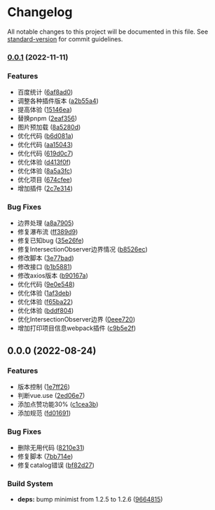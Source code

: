 # Changelog

All notable changes to this project will be documented in this file. See [standard-version](https://github.com/conventional-changelog/standard-version) for commit guidelines.

### [0.0.1](https://github.com/galaxy-s10/nuxt-blog-client/compare/v0.0.0...v0.0.1) (2022-11-11)


### Features

* 百度统计 ([6af8ad0](https://github.com/galaxy-s10/nuxt-blog-client/commit/6af8ad068c8fbe82b1d92b18bbad5a7289ca8101))
* 调整各种插件版本 ([a2b55a4](https://github.com/galaxy-s10/nuxt-blog-client/commit/a2b55a429db41894b5d210ea402c5bc949f4188a))
* 提高体验 ([15146ea](https://github.com/galaxy-s10/nuxt-blog-client/commit/15146eafc6754db6529a3c648780e191aefaca5a))
* 替换pnpm ([2eaf356](https://github.com/galaxy-s10/nuxt-blog-client/commit/2eaf3560bff4108ddf5d71eadf5693abf703a480))
* 图片预加载 ([8a5280d](https://github.com/galaxy-s10/nuxt-blog-client/commit/8a5280da6fc89529edc4dafd95bac11515c7fae2))
* 优化代码 ([b6d081a](https://github.com/galaxy-s10/nuxt-blog-client/commit/b6d081a20b8296441bbb3bcdf73152efc38941bf))
* 优化代码 ([aa15043](https://github.com/galaxy-s10/nuxt-blog-client/commit/aa150439f37ced1d436e60ea8c2d841cdfa2b531))
* 优化代码 ([619d0c7](https://github.com/galaxy-s10/nuxt-blog-client/commit/619d0c7926ff04edca83c0c10977db94d87927b9))
* 优化体验 ([d413f0f](https://github.com/galaxy-s10/nuxt-blog-client/commit/d413f0f0fd169015f854cc3c339ab14255d1967e))
* 优化体验 ([8a5a3fc](https://github.com/galaxy-s10/nuxt-blog-client/commit/8a5a3fc8937d498af013375f5cfb352bc61b63ec))
* 优化项目 ([674cfee](https://github.com/galaxy-s10/nuxt-blog-client/commit/674cfeee4220806123d96011a00bb04e757250a5))
* 增加插件 ([2c7e314](https://github.com/galaxy-s10/nuxt-blog-client/commit/2c7e314dbbc1399f8f7027816e5e0b1c26fc7abd))


### Bug Fixes

* 边界处理 ([a8a7905](https://github.com/galaxy-s10/nuxt-blog-client/commit/a8a7905391874e180a7884541d73ae6943d413a9))
* 修复瀑布流 ([ff389d9](https://github.com/galaxy-s10/nuxt-blog-client/commit/ff389d9ec3df9073f19a3579015e1cd625b05370))
* 修复已知bug ([35e26fe](https://github.com/galaxy-s10/nuxt-blog-client/commit/35e26feb00e9d80ba9f064378569c11d2fffce6f))
* 修复IntersectionObserver边界情况 ([b8526ec](https://github.com/galaxy-s10/nuxt-blog-client/commit/b8526ec8c305a27b0c9cfd621e089da5894ff239))
* 修改脚本 ([3e77bad](https://github.com/galaxy-s10/nuxt-blog-client/commit/3e77bad1fbd3b32d82eaff674bc555aee2790ef9))
* 修改接口 ([b1b5881](https://github.com/galaxy-s10/nuxt-blog-client/commit/b1b5881696f949ea832bb1f9d6539265cba1a4b0))
* 修改axios版本 ([b90167a](https://github.com/galaxy-s10/nuxt-blog-client/commit/b90167a9db3760825bb58ad5dc22670664e9d017))
* 优化代码 ([9e0e548](https://github.com/galaxy-s10/nuxt-blog-client/commit/9e0e5484626965dcdcb68e7a57e1c276b04a59b5))
* 优化体验 ([1af3deb](https://github.com/galaxy-s10/nuxt-blog-client/commit/1af3deb5ca60c9f96af0b2ae71d95373e02a1d60))
* 优化体验 ([f65ba22](https://github.com/galaxy-s10/nuxt-blog-client/commit/f65ba22e09ee9e13ac1b49a48b132f43edb00276))
* 优化体验 ([bddf804](https://github.com/galaxy-s10/nuxt-blog-client/commit/bddf804b4c28a428030dabe65062e5b9ddefca23))
* 优化IntersectionObserver边界 ([0eee720](https://github.com/galaxy-s10/nuxt-blog-client/commit/0eee720cc26db7b7e0ff63624bba43ddf2162903))
* 增加打印项目信息webpack插件 ([c9b5e2f](https://github.com/galaxy-s10/nuxt-blog-client/commit/c9b5e2fda988cd5d03ff4195ad488a234cb6a607))

## 0.0.0 (2022-08-24)


### Features

* 版本控制 ([1e7ff26](https://github.com/galaxy-s10/nuxt-blog-client/commit/1e7ff26991d57bff61784785b3e17efa67479544))
* 判断vue.use ([2ed06e7](https://github.com/galaxy-s10/nuxt-blog-client/commit/2ed06e7915f584cd61ed94db17d1cca847ffd05b))
* 添加点赞功能30% ([c1cea3b](https://github.com/galaxy-s10/nuxt-blog-client/commit/c1cea3bc194b78b83dd68b9393c47c2ee9034cbf))
* 添加规范 ([fd01691](https://github.com/galaxy-s10/nuxt-blog-client/commit/fd01691fd88c868070e4328f26e54fdba48cb970))


### Bug Fixes

* 删除无用代码 ([8210e31](https://github.com/galaxy-s10/nuxt-blog-client/commit/8210e31b634ff12c823d66d761a7e47b781d46dd))
* 修复脚本 ([7bb714e](https://github.com/galaxy-s10/nuxt-blog-client/commit/7bb714e1abe9d2fd15b63d7a652a34230ecfdaa9))
* 修复catalog错误 ([bf82d27](https://github.com/galaxy-s10/nuxt-blog-client/commit/bf82d271ccc42fab918131a57632bd6c4ae3cc9b))


### Build System

* **deps:** bump minimist from 1.2.5 to 1.2.6 ([9664815](https://github.com/galaxy-s10/nuxt-blog-client/commit/9664815595c4154ab9faa3c3c91befee01649284))
